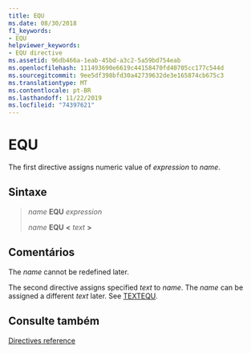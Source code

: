 ```yaml
---
title: EQU
ms.date: 08/30/2018
f1_keywords:
- EQU
helpviewer_keywords:
- EQU directive
ms.assetid: 96db466a-1eab-45bd-a3c2-5a59bd754eab
ms.openlocfilehash: 111493690e6619c44158470fd40705cc177c544d
ms.sourcegitcommit: 9ee5df398bfd30a42739632de3e165874cb675c3
ms.translationtype: MT
ms.contentlocale: pt-BR
ms.lasthandoff: 11/22/2019
ms.locfileid: "74397621"
---
```

# <a name="equ"></a>EQU

The first directive assigns numeric value of *expression* to *name*.

## <a name="syntax"></a>Sintaxe

> *name* **EQU** *expression*
>
> *name* **EQU** __\<__ *text* __>__

## <a name="remarks"></a>Comentários

The *name* cannot be redefined later.

The second directive assigns specified *text* to *name*. The *name* can be assigned a different *text* later. See [TEXTEQU](../../assembler/masm/textequ.md).

## <a name="see-also"></a>Consulte também

[Directives reference](directives-reference.md)
